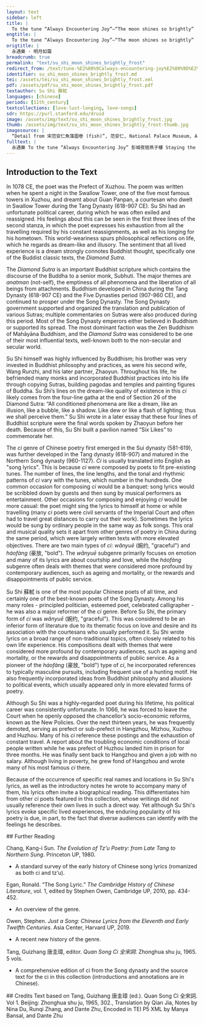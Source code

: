 ```yaml
---
layout: text
sidebar: left
title: |
  To the tune “Always Encountering Joy”—“The moon shines so brightly” | 永遇樂 · 明月如霜
engtitle: |
  To the tune “Always Encountering Joy”—“The moon shines so brightly”
origtitle: |
  永遇樂 · 明月如霜
breadcrumb: true
permalink: "text/su_shi_moon_shines_brightly_frost"
redirect_from: /text/tune-%E2%80%9Calways-encountering-joy%E2%80%9D%E2%80%94%E2%80%9C-moon-shines-so-brightly%E2%80%9D
identifier: su_shi_moon_shines_brightly_frost.md
tei: /assets/tei/su_shi_moon_shines_brightly_frost.xml
pdf: /assets/pdf/su_shi_moon_shines_brightly_frost.pdf
textauthor: Su Shi 蘇軾
languages: [chinese]
periods: [11th_century]
textcollections: [love-lust-longing, love-songs]
sdr: https://purl.stanford.edu/druid 
image: /assets/img/text/su_shi_moon_shines_brightly_frost.jpg
thumb: /assets/img/text/su_shi_moon_shines_brightly_frost-thumb.jpg
imagesource: |
  “Detail from 宋范安仁魚藻圖卷 (fish)”, 范安仁, National Palace Museum, Accession Number: K2A000998N000000000PAE [Public Domain]
fulltext: |
  永遇樂 To the tune “Always Encountering Joy” 彭城夜宿燕子樓 Staying the night in the Swallow Tower in Pengcheng 夢盼盼因作此詞 and dreaming about Panpan, I composed this song.Pengcheng was the name of a place near present-day Xuzhou, Jiangsu Province. Guan Panpan was a courtesan and became the concubine of a Tang Dynasty general. She swore to remain chaste for her lover and kept that promise for ten years after her lover’s death, until she herself passed away. The Swallow Tower was where she lived alone after her lover's death. 明月如霜， The moon shines so brightly that it looks like frost covers the ground, 好風如水， the pleasant wind is cool like water, 清景無限。 the pure view is boundless. 曲港跳魚， In the winding pondThis probably refers to a U-shaped pond., fish jump;  圓荷瀉露， dew drops fall from the round lotus leaves.  寂寞無人見。  [they are] lonely, for no one sees. 紞如三鼓， Bum and brum, the drum of midnight, 鏗然一葉， loud and clear—a leaf fallsThe speaker uses hyperbole, comparing the sound of a leaf falling to the beat of a drum to emphasize the quietness of the night.. 黯黯夢雲驚斷。 In the darkness, my dream of cloud“Dream of cloud” alludes to a work by Song Yu 宋玉, who lived during the Warring States period (453–221 BCE). This work, the Song of Gao Tang (高唐赋), narrates a brief love affair between the Huai King of Chu 楚怀王 and a mountain fairy which takes place in the king’s dream; in this dream, the mountain fairy describes her residence after their lovemaking as “made from the cloud in the morning, but comprised of rain in the evening”. The imagery of cloud and rain is often used as a euphemism for sexual intercourse in Chinese poetry. Here, however, the context indicates that the "dream of cloud" simply refers to meeting a beautiful woman (Guan Panpan) in a dream. is abruptly cut short. 夜茫茫， The night is vast and obscure, 重尋無處， nowhere could I find the things [that I dreamt of] again. 覺來小園行遍。 Awoken, I walk around in the small garden. 天涯倦客， I am an exhausted traveler at the edge of the world, 山中歸路， longing to return to the mountains. 望斷故園心眼。 I stare in the direction of my hometown yet it is so far away that my eyes wear out.  燕子樓空， The Swallow TowerSee first note, above. is empty. 佳人何在， Where is the fair one? 空鎖樓中燕。 The swallow is locked in the empty tower. 古今如夢， The past and the present are like dreams; 何曾夢覺， when do we ever wake up from them? 但有舊歡新怨。 There is just old love and new regrets. 異時對， In some future time, 黃樓夜景， In the night scene of the Yellow Tower,Yellow Tower is another famous tower near present-day Xuzhou, Jiangsu Province. Su Shi renovated the Yellow Tower while he was posted in Pengcheng. 爲餘浩嘆。 I hope that someone will utter a long sigh for me. 
--- 
```

## Introduction to the Text 
<p>In 1078 CE, the poet was the Prefect of Xuzhou. The poem was written when he spent a night in the Swallow Tower, one of the five most famous towers in Xuzhou, and dreamt about Guan Panpan, a courtesan who dwelt in Swallow Tower during the Tang Dynasty (618-907 CE). Su Shi had an unfortunate political career, during which he was often exiled and reassigned. His feelings about this can be seen in the first three lines of the second stanza, in which the poet expresses his exhaustion from all the travelling required by his constant reassignments, as well as his longing for his hometown. This world-weariness spurs philosophical reflections on life, which he regards as dream-like and illusory. The sentiment that all lived experience is a dream strongly connotes Buddhist thought, specifically one of the Buddist classic texts, the <em>Diamond Sutra</em>. </p> <p><meta charset="utf-8" /></p> <p dir="ltr">The <em>Diamond Sutra</em> is an important Buddhist scripture which contains the discourse of the Buddha to a senior monk, Subhuti. The major themes are <em>anatman</em> (not-self), the emptiness of all phenomena and the liberation of all beings from attachments. Buddhism developed in China during the Tang Dynasty (618-907 CE) and the Five Dynasties period (907-960 CE), and continued to prosper under the Song Dynasty. The Song Dynasty government supported and organized the translation and publication of various Sutras; multiple commentaries on Sutras were also produced during this period. Most of the Song Dynasty emperors either believed in Buddhism or supported its spread. The most dominant faction was the Zen Buddhism of Mahāyāna Buddhism, and the <em>Diamond Sutra</em> was considered to be one of their most influential texts, well-known both to the non-secular and secular world. </p> <p dir="ltr">Su Shi himself was highly influenced by Buddhism; his brother was very invested in Buddhist philosophy and practices, as were his second wife, Wang Runzhi, and his later partner, Zhaoyun. Throughout his life, he befriended many monks and incorporated Buddhist practices into his life through copying Sutras, building pagodas and temples and painting figures of Buddha. Su Shi’s lines on the dream-like quality of existence in this<em> ci</em> likely comes from the four-line gatha at the end of Section 26 of the Diamond Sutra: “All conditioned phenomena are like a dream, like an illusion, like a bubble, like a shadow. Like dew or like a flash of lighting; thus we shall perceive them.” Su Shi wrote in a later essay that these four lines of Buddhist scripture were the final words spoken by Zhaoyun before her death. Because of this, Su Shi built a pavilion named “Six Likes” to commemorate her. </p> <p>The <em>ci</em> genre of Chinese poetry first emerged in the Sui dynasty (581-619), was further developed in the Tang dynasty (618-907) and matured in the Northern Song dynasty (960-1127). <em>Ci</em> is usually translated into English as "song lyrics". This is because <em>ci</em> were composed by poets to fit pre-existing tunes. The number of lines, the line lengths, and the tonal and rhythmic patterns of <em>ci</em> vary with the tunes, which number in the hundreds. One common occasion for composing <em>ci</em> would be a banquet: song lyrics would be scribbled down by guests and then sung by musical performers as entertainment. Other occasions for composing and enjoying <em>ci</em> would be more casual: the poet might sing the lyrics to himself at home or while travelling (many <em>ci</em> poets were civil servants of the Imperial Court and often had to travel great distances to carry out their work). Sometimes the lyrics would be sung by ordinary people in the same way as folk songs. This oral and musical quality sets it apart from other genres of poetry in China during the same period, which were largely written texts with more elevated objectives. There are two main types of <em>ci</em>: <em>wǎnyuē</em> (婉约, "graceful") and <em>háofàng</em> (豪放, "bold"). The <em>wǎnyuē</em> subgenre primarily focuses on emotion and many of its lyrics are about courtship and love, while the<em> háofàng</em> subgenre often deals with themes that were considered more profound by contemporary audiences, such as ageing and mortality, or the rewards and disappointments of public service.</p> <p><meta charset="utf-8" />Su Shi <meta charset="utf-8" />蘇軾 is one of the most popular Chinese poets of all time, and certainly one of the best-known poets of the Song Dynasty. Among his many roles - principled politician, esteemed poet, celebrated calligrapher - he was also a major reformer of the <em>ci</em> genre. Before Su Shi, the primary form of <em>ci</em> was <em>wǎnyuē</em> (婉约, "graceful"). This was considered to be an inferior form of literature due to its thematic focus on love and desire and its association with the courtesans who usually performed it. Su Shi wrote lyrics on a broad range of non-traditional topics, often closely related to his own life experience. His compositions dealt with themes that were considered more profound by contemporary audiences, such as ageing and mortality, or the rewards and disappointments of public service. As a pioneer of the <em>háofàng </em>(豪放, "bold") type of <em>ci</em>, he incorporated references to typically masculine pursuits, including frequent use of a hunting motif. He also frequently incorporated ideas from Buddhist philosophy and allusions to political events, which usually appeared only in more elevated forms of poetry.</p> <p dir="ltr">Although Su Shi was a highly-regarded poet during his lifetime, his political career was consistently unfortunate. In 1066, he was forced to leave the Court when he openly opposed the chancellor’s socio-economic reforms, known as the New Policies. Over the next thirteen years, he was frequently demoted, serving as prefect or sub-prefect in Hangzhou, Mizhou, Xuzhou and Huzhou. Many of his <em>ci</em> reference these postings and the exhaustion of constant travel. A report about the troubling economic conditions of local people written while he was prefect of Huzhou landed him in prison for three months. He was finally sent back to Hangzhou and given a job with no salary. Although living in poverty, he grew fond of Hangzhou and wrote many of his most famous <em>ci </em>there.</p> <p>Because of the occurrence of specific real names and locations in Su Shi's lyrics, as well as the introductory notes he wrote to accompany many of them, his lyrics often invite a biographical reading. This differentiates him from other <em>ci</em> poets featured in this collection, whose writings did not usually reference their own lives in such a direct way. Yet although Su Shi's lyrics evoke specific lived experiences, the enduring popularity of his poetry is due, in part, to the fact that diverse audiences can identify with the feelings he describes.</p>
## Further Reading 
<p>Chang, Kang-i Sun. <em>The Evolution of Tz’u Poetry: from Late Tang to Northern Sung</em>. Princeton UP, 1980.</p> <ul> <li>A standard survey of the early history of Chinese song lyrics (romanized as both ci and tz’u).</li> </ul> <p>Egan, Ronald. “The Song Lyric.” <em>The Cambridge History of Chinese Literature</em>, vol. 1, edited by Stephen Owen, Cambridge UP, 2010, pp. 434-452.</p> <ul> <li>An overview of the genre.</li> </ul> <p>Owen, Stephen. <em>Just a Song: Chinese Lyrics from the Eleventh and Early Twelfth Centuries</em>. Asia Center, Harvard UP, 2019.</p> <ul> <li>A recent new history of the genre.</li> </ul> <p>Tang, Guizhang 唐圭璋, editor. <em>Quan Song Ci 全宋詞</em>. Zhonghua shu ju, 1965. 5 vols.</p> <ul> <li>A comprehensive edition of ci from the Song dynasty and the source text for the ci in this collection (introductions and annotations are in Chinese).</li> </ul>
## Credits
Text based on Tang, Guizhang 唐圭璋 (ed.). Quan Song Ci 全宋詞. Vol 1. Beijing: Zhonghua shu ju, 1965, 302., Translation by Qian Jia, Notes by Nina Du, Runqi Zhang,  and Dante Zhu, Encoded in TEI P5 XML by Manya Bansal,  and Dante Zhu

